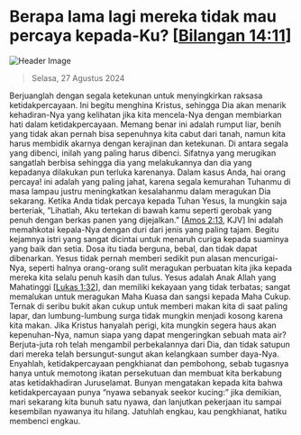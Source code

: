 
# Berapa lama lagi mereka tidak mau percaya kepada-Ku? [[Bilangan 14:11](http://alkitab.sabda.org/?Bilangan%2014:11)]

![Header Image](https://alkitab.app/slice/sunrise.jpg)

> Selasa, 27 Agustus 2024

Berjuanglah dengan segala ketekunan untuk menyingkirkan raksasa ketidakpercayaan. Ini begitu menghina Kristus, sehingga Dia akan menarik kehadiran-Nya yang kelihatan jika kita mencela-Nya dengan membiarkan hati dalam ketidakpercayaan. Memang benar ini adalah rumput liar, benih yang tidak akan pernah bisa sepenuhnya kita cabut dari tanah, namun kita harus membidik akarnya dengan kerajinan dan ketekunan. Di antara segala yang dibenci, inilah yang paling harus dibenci. Sifatnya yang merugikan sangatlah berbisa sehingga dia yang melakukannya dan dia yang kepadanya dilakukan pun terluka karenanya. Dalam kasus Anda, hai orang percaya! ini adalah yang paling jahat, karena segala kemurahan Tuhanmu di masa lampau justru meningkatkan kesalahanmu dalam meragukan Dia sekarang. Ketika Anda tidak percaya kepada Tuhan Yesus, Ia mungkin saja berteriak, ”Lihatlah, Aku tertekan di bawah kamu seperti gerobak yang penuh dengan berkas panen yang dijejalkan.” [[Amos 2:13](http://alkitab.sabda.org/?Amos%202:13), KJV] Ini adalah memahkotai kepala-Nya dengan duri dari jenis yang paling tajam. Begitu kejamnya istri yang sangat dicintai untuk menaruh curiga kepada suaminya yang baik dan setia. Dosa itu tiada berguna, bebal, dan tidak dapat dibenarkan. Yesus tidak pernah memberi sedikit pun alasan mencurigai-Nya, seperti halnya orang-orang sulit meragukan perbuatan kita jika kepada mereka kita selalu penuh kasih dan tulus. Yesus adalah Anak Allah yang Mahatinggi [[Lukas 1:32](http://alkitab.sabda.org/?Lukas%201:32)], dan memiliki kekayaan yang tidak terbatas; sangat memalukan untuk meragukan Maha Kuasa dan sangsi kepada Maha Cukup. Ternak di seribu bukit akan cukup untuk memberi makan kita di saat paling lapar, dan lumbung-lumbung surga tidak mungkin menjadi kosong karena kita makan. Jika Kristus hanyalah perigi, kita mungkin segera haus akan kepenuhan-Nya, namun siapa yang dapat mengeringkan sebuah mata air? Berjuta-juta roh telah mengambil perbekalannya dari Dia, dan tidak satupun dari mereka telah bersungut-sungut akan kelangkaan sumber daya-Nya. Enyahlah, ketidakpercayaan pengkhianat dan pembohong, sebab tugasnya hanya untuk memotong ikatan persekutuan dan membuat kita berkabung atas ketidakhadiran Juruselamat. Bunyan mengatakan kepada kita bahwa ketidakpercayaan punya “nyawa sebanyak seekor kucing:” jika demikian, mari sekarang kita bunuh satu nyawa, dan lanjutkan pekerjaan itu sampai kesembilan nyawanya itu hilang. Jatuhlah engkau, kau pengkhianat, hatiku membenci engkau.
    
